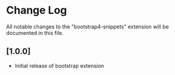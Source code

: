 # Change Log

All notable changes to the "bootstrap4-snippets" extension will be documented in this file.


## [1.0.0]

- Initial release of bootstrap extension